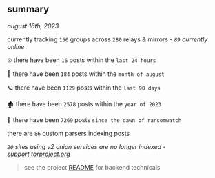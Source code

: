 
## summary
_august 16th, 2023_

currently tracking `156` groups across `280` relays & mirrors - _`89` currently online_

⏲ there have been `16` posts within the `last 24 hours`

🦈 there have been `184` posts within the `month of august`

🪐 there have been `1129` posts within the `last 90 days`

🏚 there have been `2578` posts within the `year of 2023`

🦕 there have been `7269` posts `since the dawn of ransomwatch`

there are `86` custom parsers indexing posts

_`20` sites using v2 onion services are no longer indexed - [support.torproject.org](https://support.torproject.org/onionservices/v2-deprecation/)_

> see the project [README](https://github.com/joshhighet/ransomwatch#ransomwatch--) for backend technicals
